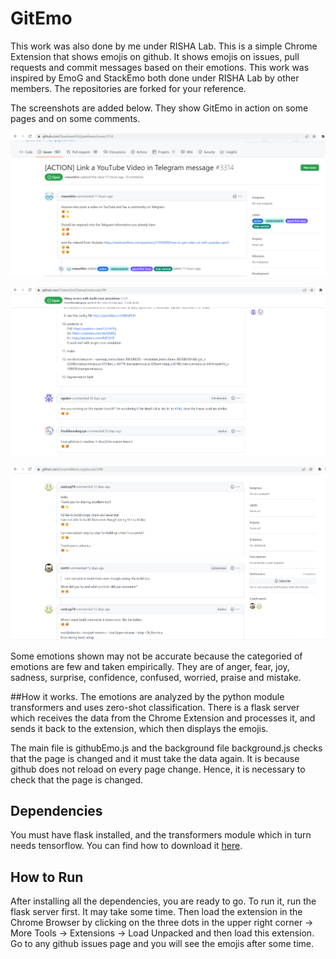 # GitEmo

This work was also done by me under RISHA Lab. This is a simple Chrome Extension that shows emojis on github. It shows emojis on issues, pull requests and commit messages based on their emotions.
This work was inspired by EmoG and StackEmo both done under RISHA Lab by other members. The repositories are forked for your reference.

The screenshots are added below. They show GitEmo in action on some pages and on some comments.

![](Images/SS1.png)

![](Images/SS2.png)

![](Images/SS3.png)

Some emotions shown may not be accurate because the categoried of emotions are few and taken empirically. They are of anger, fear, joy, sadness, surprise, confidence, confused, worried, praise and mistake.

##How it works.
The emotions are analyzed by the python module transformers and uses zero-shot classification. There is a flask server which receives the data from the Chrome Extension and processes it, and sends it back to the extension, which then displays the emojis.

The main file is githubEmo.js and the background file background.js checks that the page is changed and it must take the data again. It is because github does not reload on every page change. Hence, it is necessary to check that the page is changed.

## Dependencies

You must have flask installed, and the transformers module which in turn needs tensorflow. 
You can find how to download it [here](https://huggingface.co/transformers/v3.5.1/installation.html).

## How to Run
After installing all the dependencies, you are ready to go.
To run it, run the flask server first. It may take some time.
Then load the extension in the Chrome Browser by clicking on the three dots in the upper right corner -> More Tools -> Extensions -> Load Unpacked and then load this extension.
Go to any github issues page and you will see the emojis after some time.

